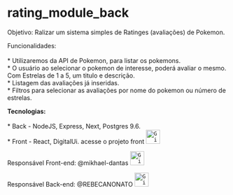 # rating_module_back



Objetivo: Ralizar um sistema simples de Ratinges (avaliações) de Pokemon.

Funcionalidades: <br />
                  <br />* Utilizaremos da API de Pokemon, para listar os pokemons.
                  <br />* O usuário ao selecionar o pokemon de interesse, poderá avaliar o mesmo. Com Estrelas de 1 a 5, um titulo e descrição.
                  <br />* Listagem das avaliações já inseridas.
                  <br />* Filtros para selecionar as avaliações por nome do pokemon ou número de estrelas.

<b>Tecnologias:</b> <br />
                  <br />* Back - NodeJS, Express, Next, Postgres 9.6.
                  <br />* Front - React, DigitalUi. acesse o projeto front <a href="https://github.com/mikhael-dantas/rating_module_front">
  <code><img alt="GitHub do projeto front" width="32" src="https://www.flaticon.com/svg/static/icons/svg/733/733609.svg" /></code>
</a>
              

Responsável Front-end: @mikhael-dantas <a href="https://github.com/mikhael-dantas">
  <code><img alt="GitHub do Mikhael" width="32" src="https://www.flaticon.com/svg/static/icons/svg/733/733609.svg" /></code>
</a>

Responsável Back-end: @REBECANONATO <a href="https://github.com/REBECANONATO">
  <code><img alt="GitHub do Rebeca" width="32" src="https://www.flaticon.com/svg/static/icons/svg/733/733609.svg" /></code>
</a>


